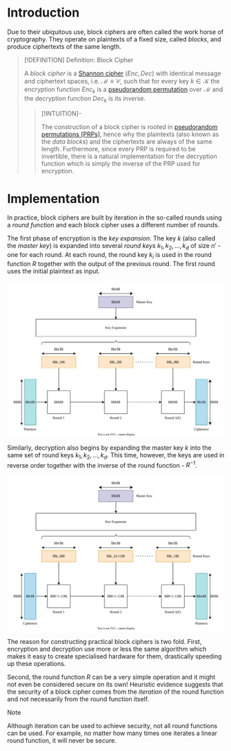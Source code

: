# Introduction
Due to their ubiquitous use, block ciphers are often called the work horse of cryptography. They operate on plaintexts of a fixed size, called *blocks*, and produce ciphertexts of the same length.

>[!DEFINITION] Definition: Block Cipher
>
>A *block cipher* is a [Shannon cipher](../index.md) $(\textit{Enc}, \textit{Dec})$ with identical message and ciphertext spaces, i.e. $\mathcal{M} \equiv \mathcal{C}$, such that for every key $k \in \mathcal{K}$ the encryption function $\textit{Enc}_k$ is a [pseudorandom permutation](../../Primitives/Pseudorandom%20Permutations%20(PRPs).md) over $\mathcal{M}$ and the decryption function $\textit{Dec}_k$ is its inverse.
>
>>[!INTUITION]-
>>
>>The construction of a block cipher is rooted in [pseudorandom permutations (PRPs)](../../Primitives/Pseudorandom%20Permutations%20(PRPs).md), hence why the plaintexts (also known as the *data blocks*) and the ciphertexts are always of the same length. Furthermore, since every PRP is required to be invertible, there is a natural implementation for the decryption function which is simply the inverse of the PRP used for encryption.
>>


# Implementation

In practice, block ciphers are built by iteration in the so-called rounds using a *round function* and each block cipher uses a different number of rounds.

The first phase of encryption is the *key expansion*. The key $k$ (also called the *master key*) is expanded into several *round keys* $k_1, k_2, ..., k_d$ of size $n'$ - one for each round. At each round, the round key $k_i$ is used in the round function $R$ together with the output of the previous round. The first round uses the initial plaintext as input.

![](Resources/Images/Block%20Cipher%20Encryption.svg)

Similarly, decryption also begins by expanding the master key $k$ into the same set of round keys $k_1, k_2, ..., k_d$. This time, however, the keys are used in reverse order together with the inverse of the round function - $R^{-1}$.

![](Resources/Images/Block%20Cipher%20Decryption.svg)

The reason for constructing practical block ciphers is two fold. First, encryption and decryption use more or less the same algorithm which makes it easy to create specialised hardware for them, drastically speeding up these operations. 

Second, the round function $R$ can be a very simple operation and it might not even be considered secure on its own! Heuristic evidence suggests that the security of a block cipher comes from the *iteration* of the round function and not necessarily from the round function itself.

>[!NOTE]
>
>Although iteration can be used to achieve security, not all round functions can be used. For example, no matter how many times one iterates a linear round function, it will never be secure.
>
